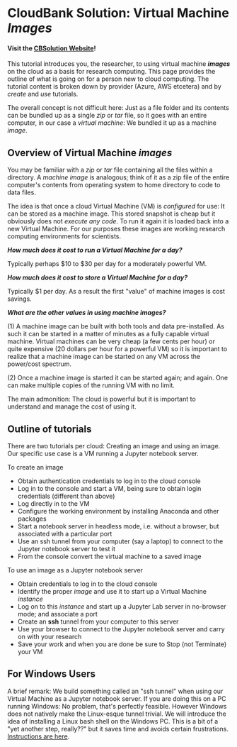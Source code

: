# CloudBank Solution: Virtual Machine *Images*


#### Visit the [CBSolution Website](https://cloudbank-project.github.io/image-research-computing-tutorial/)! 


This tutorial introduces you, the researcher, to using virtual machine ***images*** 
on the cloud as a basis for research computing. This page provides the outline of 
what is going on for a person new to cloud computing. The tutorial content is broken
down by provider (Azure, AWS etcetera) and by *create* and *use* tutorials.


The overall concept is not difficult here: Just as a file folder and its contents can be bundled up 
as a single *zip* or *tar* file, so it goes with an entire computer, in our case a *virtual machine*:
We bundled it up as a machine *image*.


## Overview of Virtual Machine *images*


You may be familiar with a *zip* or *tar* file containing all the files within
a directory.  A *machine image* is analogous; think of it as a zip file of the entire 
computer's contents from operating system to home directory to code to data files. 


The idea is that once 
a cloud Virtual Machine (VM) is *configured* for use: It can be stored as a machine 
image. This stored snapshot is cheap but it obviously does not *execute any code*. 
To run it again it is loaded back into a new Virtual Machine. For our purposes these
images are working research computing environments for scientists.



***How much does it cost to run a Virtual Machine for a day?***


Typically perhaps $10 to $30 per day for a moderately powerful VM.


***How much does it cost to store a Virtual Machine for a day?***


Typically $1 per day. As a result the first "value" of machine images is cost savings.


***What are the other values in using machine images?***


(1) A machine image can be built with both tools and data pre-installed. As such 
it can be started in a matter of minutes as a fully capable virtual machine. 
Virtual machines can be very cheap (a few cents per hour) or quite expensive
(20 dollars per hour for a powerful VM) so it is important to realize that
a machine image can be started on any VM across the power/cost spectrum. 


(2) Once a machine image is started it can be started again; and again. One can
make multiple copies of the running VM with no limit. 


The main admonition: The cloud is powerful but it is
important to understand and manage the cost of using it. 


## Outline of tutorials

There are two tutorials per cloud: Creating an image and using an image. Our 
specific use case is a VM running a Jupyter notebook server.


To create an image

- Obtain authentication credentials to log in to the cloud console
- Log in to the console and start a VM, being sure to obtain login credentials (different than above)
- Log directly in to the VM 
- Configure the working environment by installing Anaconda and other packages
- Start a notebook server in headless mode, i.e. without a browser, but associated with a particular port
- Use an ssh tunnel from your computer (say a laptop) to connect to the Jupyter notebook server to test it
- From the console convert the virtual machine to a saved image

To use an image as a Jupyter notebook server

- Obtain credentials to log in to the cloud console
- Identify the proper *image* and use it to start up a Virtual Machine *instance*
- Log on to this *instance* and start up a Jupyter Lab server in no-browser mode; and associate a port
- Create an **ssh** tunnel from your computer to this server
- Use your browser to connect to the Jupyter notebook server and carry on with your research
- Save your work and when you are done be sure to Stop (not Terminate) your VM


## For Windows Users


A brief remark: We build 
something called an "ssh tunnel" when using our Virtual Machine as a Jupyter notebook server. 
If you are doing this on a PC running Windows: No problem, that's perfectly feasible. However
Windows does not natively make the Linux-esque tunnel trivial.  We will introduce
the idea of installing a Linux bash shell on the Windows PC. This is a bit of a 
"yet another step, really??" but it saves time and avoids certain frustrations. 
[Instructions are here](https://ubuntu.com/tutorials/tutorial-ubuntu-on-windows#1-overview).




